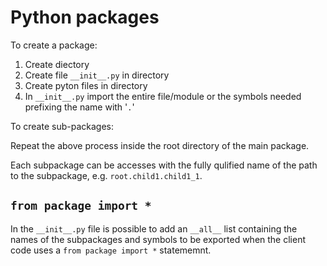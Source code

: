 # Python packages

To create a package:

1. Create diectory
2. Create file `__init__.py` in directory
3. Create pyton files in directory
4. In `__init__.py` import the entire file/module or the symbols needed prefixing the name with '`.`'


To create sub-packages:

Repeat the above process inside the root directory of the main package.

Each subpackage can be accesses with the fully qulified name of the path to the
subpackage, e.g. `root.child1.child1_1`.

## `from package import *`

In the `__init__.py` file is possible to add an `__all__` list containing
the names of the subpackages and symbols to be exported when the client
code uses a `from package import *` statememnt.
